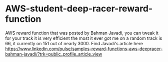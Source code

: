 # AWS-student-deep-racer-reward-function
AWS reward function  that was posted by Bahman Javadi, you can tweak it for your track it is very efficient the most it ever got me on a random track is 66, it currently on 151 out of nearly 3000. Find Javadi's article here https://www.linkedin.com/pulse/samples-reward-functions-aws-deepracer-bahman-javadi/?trk=public_profile_article_view
